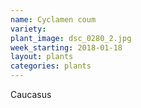 ```yaml
---
name: Cyclamen coum
variety: 
plant_image: dsc_0280_2.jpg
week_starting: 2018-01-18
layout: plants 
categories: plants 
---
```

Caucasus
